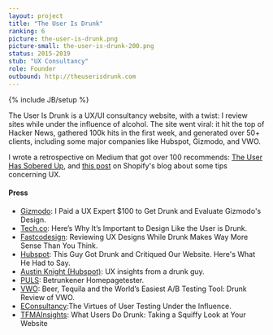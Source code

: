 ```yaml
---
layout: project
title: "The User Is Drunk"
ranking: 6
picture: the-user-is-drunk.png
picture-small: the-user-is-drunk-200.png
status: 2015-2019
stub: "UX Consultancy"
role: Founder
outbound: http://theuserisdrunk.com
---
```

{% include JB/setup %}

The User Is Drunk is a UX/UI consultancy website, with a twist: I review sites while under the influence of alcohol. The site went viral: it hit the top of Hacker News, gathered 100k hits in the first week, and generated over 50+ clients, including some major companies like Hubspot, Gizmodo, and VWO.

I wrote a retrospective on Medium that got over 100 recommends: [The User Has Sobered Up](https://medium.com/@richlitt/the-user-has-sobered-up-df0b411997ea#.zbdpg4f1t), and [this post](https://www.shopify.com/partners/blog/78184134-10-things-i-learned-about-ux-by-being-drunk) on Shopify's blog about some tips concerning UX.

#### Press

- <a href="http://gizmodo.com/i-paid-a-ux-expert-100-to-get-drunk-and-evaluate-gizmo-1693902126">Gizmodo</a>: I Paid a UX Expert $100 to Get Drunk and Evaluate Gizmodo's Design.  
- <a href="http://tech.co/heres-why-its-important-to-design-like-the-user-is-drunk-2015-03">Tech.co</a>: Here’s Why It’s Important to Design Like the User is Drunk.  
- <a href="http://www.fastcodesign.com/3044455/reviewing-ux-designs-while-drunk-makes-way-more-sense-than-you-think">Fastcodesign</a>: Reviewing UX Designs While Drunk Makes Way More Sense Than You Think.  
- <a href="http://blog.hubspot.com/marketing/hubspot-website-review-userisdrunk">Hubspot</a>: This Guy Got Drunk and Critiqued Our Website. Here's What He Had to Say.  
- <a href="http://austinknight.com/writing/ux-insights-from-a-drunk-guy/">Austin Knight (Hubspot)</a>: UX insights from a drunk guy.  
- <a href="http://www.br.de/puls/themen/netz/richard-littauer-interview-the-user-is-drunk-100.html">PULS</a>: Betrunkener Homepagetester.  
- <a href="https://vwo.com/blog/drunk-review-worlds-easiest-ab-testing-tool/">VWO</a>: Beer, Tequila and the World’s Easiest A/B Testing Tool: Drunk Review of VWO.  
- <a href="https://econsultancy.com/blog/66616-the-virtues-of-user-testing-under-the-influence/">EConsultancy</a>:The Virtues of User Testing Under the Influence.  
- <a href="http://tfmainsights.com/what-users-do-drunk-taking-a-squiffy-look-at-your-website/">TFMAInsights</a>: What Users Do Drunk: Taking a Squiffy Look at Your Website  
